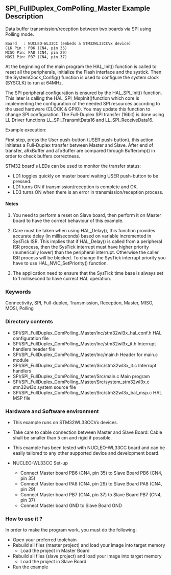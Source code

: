 ## <b>SPI_FullDuplex_ComPolling_Master Example Description</b>

Data buffer transmission/reception between two boards via SPI using Polling mode.

	Board	: NUCLEO-WL33CC (embeds a STM32WL33CCVx device)
	CLK Pin	: PB6 (CN4, pin 35)
	MISO Pin: PA8 (CN4, pin 29)
	MOSI Pin: PB7 (CN4, pin 37)

At the beginning of the main program the HAL_Init() function is called to reset
all the peripherals, initialize the Flash interface and the systick.
Then the SystemClock_Config() function is used to configure the system
clock (SYSCLK) to run at 64MHz.

The SPI peripheral configuration is ensured by the HAL_SPI_Init() function.
This later is calling the HAL_SPI_MspInit()function which core is implementing
the configuration of the needed SPI resources according to the used hardware (CLOCK &
GPIO). You may update this function to change SPI configuration.
The Full-Duplex SPI transfer (16bit) is done using LL Driver functions
LL_SPI_TransmitData16 and LL_SPI_ReceiveData16.

Example execution:

First step, press the User push-button (USER push-button), this action initiates a Full-Duplex transfer
between Master and Slave.
After end of transfer, aRxBuffer and aTxBuffer are compared through Buffercmp() in order to
check buffers correctness.

STM32 board's LEDs can be used to monitor the transfer status:

 - LD1 toggles quickly on master board waiting USER push-button to be pressed.
 - LD1 turns ON if transmission/reception is complete and OK.
 - LD3 turns ON when there is an error in transmission/reception process.

#### <b>Notes</b>

 1. You need to perform a reset on Slave board, then perform it on Master board
    to have the correct behaviour of this example.

 2. Care must be taken when using HAL_Delay(), this function provides accurate delay (in milliseconds)
    based on variable incremented in SysTick ISR. This implies that if HAL_Delay() is called from
    a peripheral ISR process, then the SysTick interrupt must have higher priority (numerically lower)
    than the peripheral interrupt. Otherwise the caller ISR process will be blocked.
    To change the SysTick interrupt priority you have to use HAL_NVIC_SetPriority() function.

 3. The application need to ensure that the SysTick time base is always set to 1 millisecond
    to have correct HAL operation.

### <b>Keywords</b>

Connectivity, SPI, Full-duplex, Transmission, Reception, Master, MISO, MOSI, Polling

### <b>Directory contents</b>

  - SPI/SPI_FullDuplex_ComPolling_Master/Inc/stm32wl3x_hal_conf.h    HAL configuration file
  - SPI/SPI_FullDuplex_ComPolling_Master/Inc/stm32wl3x_it.h          Interrupt handlers header file
  - SPI/SPI_FullDuplex_ComPolling_Master/Inc/main.h                  Header for main.c module
  - SPI/SPI_FullDuplex_ComPolling_Master/Src/stm32wl3x_it.c          Interrupt handlers
  - SPI/SPI_FullDuplex_ComPolling_Master/Src/main.c                  Main program
  - SPI/SPI_FullDuplex_ComPolling_Master/Src/system_stm32wl3x.c      stm32wl3x system source file
  - SPI/SPI_FullDuplex_ComPolling_Master/Src/stm32wl3x_hal_msp.c     HAL MSP file

### <b>Hardware and Software environment</b>

  - This example runs on STM32WL33CCVx devices.

  - Take care to cable connection between Master and Slave Board:
    Cable shall be smaller than 5 cm and rigid if possible.

  - This example has been tested with NUCLEO-WL33CC board and can be
    easily tailored to any other supported device and development board.

  - NUCLEO-WL33CC Set-up
    - Connect Master board PB6 (CN4, pin 35) to Slave Board PB6 (CN4, pin 35)
    - Connect Master board PA8 (CN4, pin 29) to Slave Board PA8 (CN4, pin 29)
    - Connect Master board PB7 (CN4, pin 37) to Slave Board PB7 (CN4, pin 37)
    - Connect Master board GND to Slave Board GND

### <b>How to use it ?</b>

In order to make the program work, you must do the following:

 - Open your preferred toolchain
 - Rebuild all files (master project) and load your image into target memory
    - Load the project in Master Board
 - Rebuild all files (slave project) and load your image into target memory
    - Load the project in Slave Board
 - Run the example

